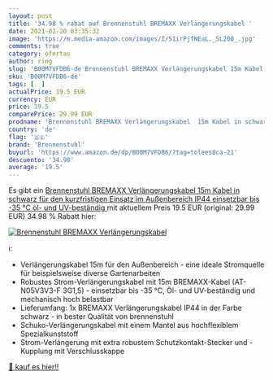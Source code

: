```yaml
---
layout: post
title: '34.98 % rabat auf Brennenstuhl BREMAXX Verlängerungskabel '
date: 2021-02-20 03:35:32
image: 'https://m.media-amazon.com/images/I/51irPjfNEaL._SL200_.jpg'
comments: true
category: ofertas
author: ring
slug: 'B00M7VFDB6-de Brennenstuhl BREMAXX Verlängerungskabel 15m Kabel in...'
sku: 'B00M7VFDB6-de'
tags: [  ]
actualPrice: 19.5 EUR
currency: EUR
price: 19.5
comparePrice: 29.99 EUR
prodname: 'Brennenstuhl BREMAXX Verlängerungskabel  15m Kabel in schwarz  für den kurzfristigen Einsatz im Außenbereich IP44  einsetzbar bis -35 °C  öl- und UV-beständig '
country: 'de'
flag: '🇩🇪'
brand: 'Brennenstuhl'
buyurl: 'https://www.amazon.de/dp/B00M7VFDB6/?tag=tolees0ca-21'
descuento: '34.98'
average: '19.5'
---
```


Es gibt ein [Brennenstuhl BREMAXX Verlängerungskabel  15m Kabel in schwarz  für den kurzfristigen Einsatz im Außenbereich IP44  einsetzbar bis -35 °C  öl- und UV-beständig ](https://www.amazon.de/dp/B00M7VFDB6/?tag=tolees0ca-21) mit aktuellem Preis 19.5 EUR (original: 29.99 EUR) 34.98 % Rabatt hier:

[![Brennenstuhl BREMAXX Verlängerungskabel ](https://m.media-amazon.com/images/I/51irPjfNEaL._SL200_.jpg)](https://www.amazon.de/dp/B00M7VFDB6/?tag=tolees0ca-21)

ℹ️:

- Verlängerungskabel 15m für den Außenbereich - eine ideale Stromquelle für beispielsweise diverse Gartenarbeiten
- Robustes Strom-Verlängerungskabel mit 15m BREMAXX-Kabel (AT-N05V3V3-F 3G1,5) - einsetzbar bis -35 °C, Öl- und UV-beständig und mechanisch hoch belastbar
- Lieferumfang: 1x BREMAXX Verlängerungskabel IP44 in der Farbe schwarz - in bester Qualität von brennenstuhl
- Schuko-Verlängerungskabel mit einem Mantel aus hochflexiblem Spezialkunststoff
- Strom-Verlängerung mit extra robustem Schutzkontakt-Stecker und -Kupplung mit Verschlusskappe

[🛒 kauf es hier!!](https://www.amazon.de/dp/B00M7VFDB6/?tag=tolees0ca-21)
